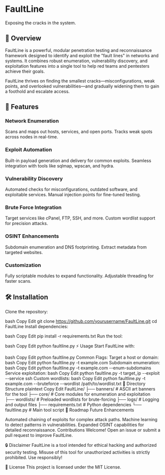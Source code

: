 # FaultLine

Exposing the cracks in the system.

## 📜 Overview
FaultLine is a powerful, modular penetration testing and reconnaissance framework designed to identify and exploit the "fault lines" in networks and systems. It combines robust enumeration, vulnerability discovery, and exploitation features into a single tool to help red teams and pentesters achieve their goals.

FaultLine thrives on finding the smallest cracks—misconfigurations, weak points, and overlooked vulnerabilities—and gradually widening them to gain a foothold and escalate access.

## 🚀 Features
### Network Enumeration
Scans and maps out hosts, services, and open ports.
Tracks weak spots across nodes in real-time.
### Exploit Automation
Built-in payload generation and delivery for common exploits.
Seamless integration with tools like sqlmap, wpscan, and hydra.
### Vulnerability Discovery
Automated checks for misconfigurations, outdated software, and exploitable services.
Manual injection points for fine-tuned testing.
### Brute Force Integration
Target services like cPanel, FTP, SSH, and more.
Custom wordlist support for precision attacks.
### OSINT Enhancements
Subdomain enumeration and DNS footprinting.
Extract metadata from targeted websites.
### Customization
Fully scriptable modules to expand functionality.
Adjustable threading for faster scans.
## 🛠 Installation
Clone the repository:

bash
Copy
Edit
git clone https://github.com/yourusername/FaultLine.git
cd FaultLine
Install dependencies:

bash
Copy
Edit
pip install -r requirements.txt
Run the tool:

bash
Copy
Edit
python faultline.py
⚡ Usage
Start FaultLine with:

bash
Copy
Edit
python faultline.py
Common Flags:
Target a host or domain:
bash
Copy
Edit
python faultline.py -t example.com
Subdomain enumeration:
bash
Copy
Edit
python faultline.py -t example.com --enum-subdomains
Service exploitation:
bash
Copy
Edit
python faultline.py -t target_ip --exploit --service ssh
Custom wordlists:
bash
Copy
Edit
python faultline.py -t example.com --bruteforce --wordlist /path/to/wordlist.txt
📂 Directory Structure
plaintext
Copy
Edit
FaultLine/
├── banners/        # ASCII art banners for the tool
├── core/           # Core modules for enumeration and exploitation
├── wordlists/      # Preloaded wordlists for brute-forcing
├── logs/           # Logging and output files
├── requirements.txt # Python dependencies
└── faultline.py    # Main tool script
🎯 Roadmap
Future Enhancements

Automated chaining of exploits for complex attack paths.
Machine learning to detect patterns in vulnerabilities.
Expanded OSINT capabilities for detailed reconnaissance.
Contributions Welcome!
Open an issue or submit a pull request to improve FaultLine.

🔒 Disclaimer
FaultLine is a tool intended for ethical hacking and authorized security testing. Misuse of this tool for unauthorized activities is strictly prohibited. Use responsibly!

🌟 License
This project is licensed under the MIT License.

